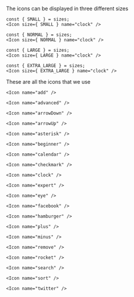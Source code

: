 The icons can be displayed in three different sizes

```react|span-1
const { SMALL } = sizes;
<Icon size={ SMALL } name="clock" />
```

```react|span-1
const { NORMAL } = sizes;
<Icon size={ NORMAL } name="clock" />
```

```react|span-1
const { LARGE } = sizes;
<Icon size={ LARGE } name="clock" />
```

```react|span-1
const { EXTRA_LARGE } = sizes;
<Icon size={ EXTRA_LARGE } name="clock" />
```

These are all the icons that we use

```react|span-2
<Icon name="add" />
```

```react|span-2
<Icon name="advanced" />
```

```react|span-2
<Icon name="arrowDown" />
```

```react|span-2
<Icon name="arrowUp" />
```

```react|span-2
<Icon name="asterisk" />
```

```react|span-2
<Icon name="beginner" />
```

```react|span-2
<Icon name="calendar" />
```

```react|span-2
<Icon name="checkmark" />
```

```react|span-2
<Icon name="clock" />
```

```react|span-2
<Icon name="expert" />
```

```react|span-2
<Icon name="eye" />
```

```react|span-2
<Icon name="facebook" />
```

```react|span-2
<Icon name="hamburger" />
```

```react|span-2
<Icon name="plus" />
```

```react|span-2
<Icon name="minus" />
```

```react|span-2
<Icon name="remove" />
```

```react|span-2
<Icon name="rocket" />
```

```react|span-2
<Icon name="search" />
```

```react|span-2
<Icon name="sort" />
```

```react|span-2
<Icon name="twitter" />
```
